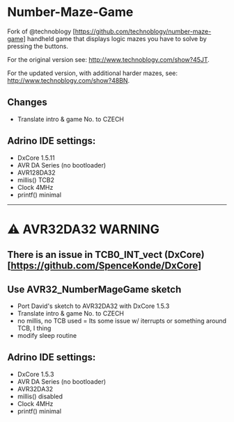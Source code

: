 # Number-Maze-Game
Fork of @technoblogy [https://github.com/technoblogy/number-maze-game] handheld game that displays logic mazes you have to solve by pressing the buttons.

For the original version see: http://www.technoblogy.com/show?45JT.

For the updated version, with additional harder mazes, see: http://www.technoblogy.com/show?48BN.

## Changes
 * Translate intro & game No. to CZECH

## Adrino IDE settings:    
 * DxCore 1.5.11
 * AVR DA Series (no bootloader)
 * AVR128DA32
 * millis() TCB2
 * Clock 4MHz
 * printf() minimal

---

# ⚠️ AVR32DA32 WARNING
## There is an issue in TCB0_INT_vect (DxCore)[https://github.com/SpenceKonde/DxCore]
## Use AVR32_NumberMageGame sketch
 * Port David's sketch to AVR32DA32 with DxCore 1.5.3
 * Translate intro & game No. to CZECH
 * no millis, no TCB used = Its some issue w/ iterrupts or something around TCB, I thing
 * modify sleep routine
        
## Adrino IDE settings:    
 * DxCore 1.5.3
 * AVR DA Series (no bootloader)
 * AVR32DA32
 * millis() disabled
 * Clock 4MHz
 * printf() minimal
